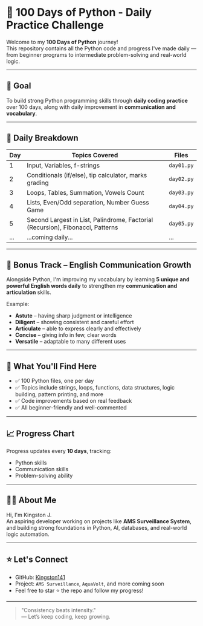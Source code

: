 # 🐍 100 Days of Python - Daily Practice Challenge

Welcome to my **100 Days of Python** journey!  
This repository contains all the Python code and progress I've made daily — from beginner programs to intermediate problem-solving and real-world logic.

---

## 🚀 Goal

To build strong Python programming skills through **daily coding practice** over 100 days, along with daily improvement in **communication and vocabulary**.

---

## 📅 Daily Breakdown

| Day | Topics Covered | Files |
|-----|----------------|-------|
| 1   | Input, Variables, f-strings | `day01.py` |
| 2   | Conditionals (if/else), tip calculator, marks grading | `day02.py` |
| 3   | Loops, Tables, Summation, Vowels Count | `day03.py` |
| 4   | Lists, Even/Odd separation, Number Guess Game | `day04.py` |
| 5   | Second Largest in List, Palindrome, Factorial (Recursion), Fibonacci, Patterns | `day05.py` |
| ... | ...coming daily... | ... |

---

## 🧠 Bonus Track – English Communication Growth

Alongside Python, I'm improving my vocabulary by learning **5 unique and powerful English words daily** to strengthen my **communication and articulation** skills.

Example:
- **Astute** – having sharp judgment or intelligence
- **Diligent** – showing consistent and careful effort
- **Articulate** – able to express clearly and effectively
- **Concise** – giving info in few, clear words
- **Versatile** – adaptable to many different uses

---

## 🧩 What You'll Find Here

- ✅ 100 Python files, one per day
- ✅ Topics include strings, loops, functions, data structures, logic building, pattern printing, and more
- ✅ Code improvements based on real feedback
- ✅ All beginner-friendly and well-commented

---

## 📈 Progress Chart

Progress updates every **10 days**, tracking:
- Python skills
- Communication skills
- Problem-solving ability

---

## 🙋‍♂️ About Me

Hi, I'm Kingston J.  
An aspiring developer working on projects like **AMS Surveillance System**, and building strong foundations in Python, AI, databases, and real-world logic automation.

---

## ⭐ Let's Connect

- GitHub: [Kingston141](https://github.com/Kingston141)
- Project: `AMS Surveillance`, `AquaVolt`, and more coming soon
- Feel free to star ⭐ the repo and follow my progress!

---

> "Consistency beats intensity."  
> — Let’s keep coding, keep growing.

